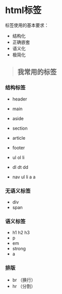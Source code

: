 # html标签

标签使用的基本要求：

- 结构化
- 正确嵌套
- 语义化
- 极简化


> ## 我常用的标签

### 结构标签

- header
- main
- aside
- section
- article
- footer

- ul ol li
- dl dt dd
- nav ul li a a

### 无语义标签
- div
- span


### 语义标签

- h1 h2 h3
- p
- em
- strong
- a

### 排版

- br （换行）
- hr （分割）
